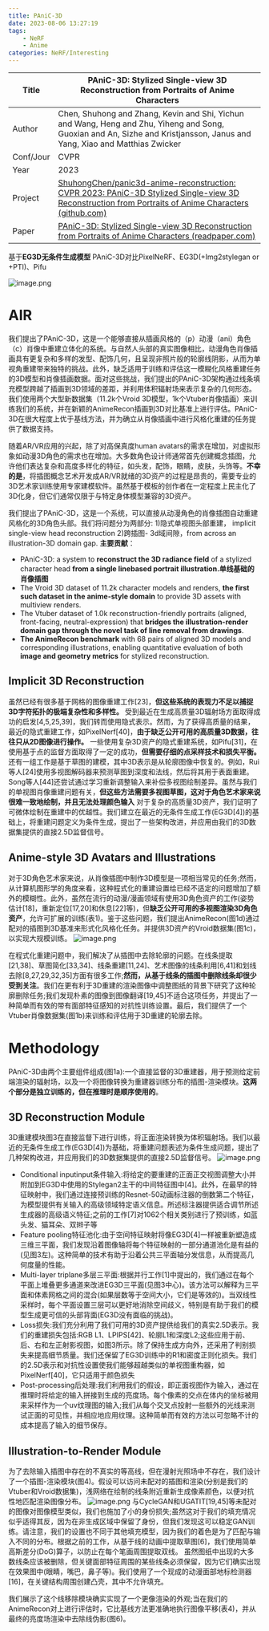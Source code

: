 ```yaml
---
title: PAniC-3D
date: 2023-08-06 13:27:19
tags:
    - NeRF
    - Anime
categories: NeRF/Interesting
---
```


| Title     | PAniC-3D: Stylized Single-view 3D Reconstruction from Portraits of Anime Characters                                                                                                                                 |
| --------- | ------------------------------------------------------------------------------------------------------------------------------------------------------------------------------------------------------------------- |
| Author    | Chen, Shuhong and Zhang, Kevin and Shi, Yichun and Wang, Heng and Zhu, Yiheng and Song, Guoxian and An, Sizhe and Kristjansson, Janus and Yang, Xiao and Matthias Zwicker                                           |
| Conf/Jour | CVPR                                                                                                                                                                                                                |
| Year      | 2023                                                                                                                                                                                                                |
| Project   | [ShuhongChen/panic3d-anime-reconstruction: CVPR 2023: PAniC-3D Stylized Single-view 3D Reconstruction from Portraits of Anime Characters (github.com)](https://github.com/ShuhongChen/panic3d-anime-reconstruction) |
| Paper     | [PAniC-3D: Stylized Single-view 3D Reconstruction from Portraits of Anime Characters (readpaper.com)](https://readpaper.com/pdf-annotate/note?pdfId=4738337093785239553&noteId=1903166679687203840)                 |

基于**EG3D无条件生成模型**
PAniC-3D对比PixelNeRF、EG3D(+Img2stylegan or +PTI)、Pifu

![image.png](https://raw.githubusercontent.com/qiyun71/Blog_images/main/pictures/20230806132746.png)


<!-- more -->

# AIR

我们提出了PAniC-3D，这是一个能够直接从插画风格的（p）动漫（ani）角色（c）肖像中重建立体化的系统。与自然人头部的真实图像相比，动漫角色肖像插画具有更复杂和多样的发型、配饰几何，且呈现非照片般的轮廓线阴影，从而为单视角重建带来独特的挑战。此外，缺乏适用于训练和评估这一模糊化风格重建任务的3D模型和肖像插画数据。面对这些挑战，我们提出的PAniC-3D架构通过线条填充模型跨越了插画到3D领域的差距，并利用体积辐射场来表示复杂的几何形态。我们使用两个大型新数据集（11.2k个Vroid 3D模型，1k个Vtuber肖像插画）来训练我们的系统，并在新颖的AnimeRecon插画到3D对比基准上进行评估。PAniC-3D在很大程度上优于基线方法，并为确立从肖像插画中进行风格化重建的任务提供了数据支持。

随着AR/VR应用的兴起，除了对高保真度human avatars的需求在增加，对虚拟形象如动漫3D角色的需求也在增加。大多数角色设计师通常首先创建概念插图，允许他们表达复杂和高度多样化的特征，如头发，配饰，眼睛，皮肤，头饰等。**不幸的是**，将插图概念艺术开发成AR/VR就绪的3D资产的过程是昂贵的，需要专业的3D艺术家训练使用专家建模软件。虽然基于模板的创作者在一定程度上民主化了3D化身，但它们通常仅限于与特定身体模型兼容的3D资产。

我们提出了PAniC-3D，这是一个系统，可以直接从动漫角色的肖像插图自动重建风格化的3D角色头部。我们将问题分为两部分:
1)隐式单视图头部重建， implicit single-view head reconstruction
2)跨插图- 3d域间隙，from across an illustration-3D domain gap.
**主要贡献**：
- PAniC-3D: a system to **reconstruct the 3D radiance field** of a stylized character head **from a single linebased portrait illustration.单线基础的肖像插图**
- The Vroid 3D dataset of 11.2k character models and renders, **the first such dataset in the anime-style domain** to provide 3D assets with multiview renders.
- The Vtuber dataset of 1.0k reconstruction-friendly portraits (aligned, front-facing, neutral-expression) that **bridges the illustration-render domain gap through the novel task of line removal from drawings**.
- **The AnimeRecon benchmark** with 68 pairs of aligned 3D models and corresponding illustrations, enabling quantitative evaluation of both **image and geometry metrics** for stylized reconstruction.

## Implicit 3D Reconstruction

虽然已经有很多基于网格的图像重建工作[23]，**但这些系统的表现力不足以捕捉3D字符拓扑的极端复杂性和多样性。**
受到最近在生成高质量3D辐射场方面取得成功的启发[4,5,25,39]，我们转而使用隐式表示。然而，为了获得高质量的结果，最近的隐式重建工作，如PixelNerf[40]，**由于缺乏公开可用的高质量3D数据，往往只从2D图像进行操作。**
一些使用复杂3D资产的隐式重建系统，如Pifu[31]，在使用基于点的监督方面取得了一定的成功，**但需要仔细的点采样技术和损失平衡。**
还有一组工作是基于草图的建模，其中3D表示是从轮廓图像中恢复的。例如，Rui等人[24]使用多视图解码器来预测草图到深度和法线，然后将其用于表面重建。Song等人[44]还尝试通过学习重新调整输入来补偿多视图绘制差异。虽然与我们的单视图肖像重建问题有关，**但这些方法需要多视图草图，这对于角色艺术家来说很难一致地绘制，并且无法处理颜色输入**
对于复杂的高质量3D资产，我们证明了可微体绘制在重建中的优越性。我们建立在最近的无条件生成工作(EG3D[4])的基础上，将重建问题定义为条件生成，提出了一些架构改进，并应用由我们的3D数据集提供的直接2.5D监督信号。

## Anime-style 3D Avatars and Illustrations

对于3D角色艺术家来说，从肖像插图中制作3D模型是一项相当常见的任务;然而，从计算机图形学的角度来看，这种程式化的重建设置给已经不适定的问题增加了额外的模糊性。此外，虽然在流行的动漫/漫画领域有使用3D角色资产的工作(姿势估计[18]，重新定位[17,20]和休息[22]等)，但**缺乏公开可用的多视图渲染3D角色资产**，允许可扩展的训练(表1)。鉴于这些问题，我们提出AnimeRecon(图1d)通过配对的插图到3D基准来形式化风格化任务。并提供3D资产的Vroid数据集(图1c)，以实现大规模训练。
![image.png](https://raw.githubusercontent.com/qiyun71/Blog_images/main/pictures/20230806132746.png)


在程式化重建问题中，我们解决了从插图中去除轮廓的问题。在线条提取[21,38]、草图简化[33,34]、线条重建[11,24]、艺术图像的线条利用[6,41]和划线去除[8,27,29,32,35]方面有很多工作;**然而，从基于线条的插图中删除线条却很少受到关注**。我们在更有利于3D重建的渲染图像中调整图纸的背景下研究了这种轮廓删除任务;我们发现朴素的图像到图像翻译[19,45]不适合这项任务，并提出了一种简单而有效的带有面部特征感知的对抗性训练设置。最后，我们提供了一个Vtuber肖像数据集(图1b)来训练和评估用于3D重建的轮廓去除。

# Methodology

PAniC-3D由两个主要组件组成(图1a):一个直接监督的3D重建器，用于预测给定前端渲染的辐射场，以及一个将图像转换为重建器训练分布的插图-渲染模块。**这两个部分是独立训练的，但在推理时是顺序使用的**。

## 3D Reconstruction Module

3D重建模块图3在直接监督下进行训练，将正面渲染转换为体积辐射场。我们以最近的无条件生成工作(EG3D[4])为基础，将重建问题表述为条件生成问题，提出了几种架构改进，并应用我们的3D数据集提供的直接2.5D监督信号。
![image.png](https://raw.githubusercontent.com/qiyun71/Blog_images/main/pictures/20230806135527.png)

- Conditional inputinput条件输入:将给定的要重建的正面正交视图调整大小并附加到EG3D中使用的Stylegan2主干的中间特征图中[4]。此外，在最早的特征映射中，我们通过连接预训练的Resnet-50动画标注器的倒数第二个特征，为模型提供有关输入的高级领域特定语义信息。所述标注器提供适合调节所述生成器的高级语义特征;之前的工作[7]对1062个相关类别进行了预训练，如蓝头发、猫耳朵、双辫子等
- Feature pooling特征池化:由于空间特征映射将像EG3D[4]一样被重新塑造成三维三平面，我们发现沿着图像轴将每个特征映射的一部分通道池化是有益的(见图3左)。这种简单的技术有助于沿着公共三平面轴分发信息，从而提高几何度量的性能。
- Multi-layer triplane多层三平面:根据并行工作[1]中提出的，我们通过在每个平面上堆叠更多通道来改进EG3D三平面(见图3中心)。该方法可以解释为三平面和体素网格之间的混合(如果层数等于空间大小，它们是等效的)。当双线性采样时，每个平面设置三层可以更好地消除空间歧义，特别是有助于我们的模型生成更可信的头部背面(EG3D没有面临的挑战)。
- Loss损失:我们充分利用了我们可用的3D资产提供给我们的真实2.5D表示。我们的重建损失包括:RGB L1、LPIPS[42]、轮廓L1和深度L2;这些应用于前、后、右和左正射影视图，如图3所示。除了保持生成方向外，还采用了判别损失来提高细节质量。我们还保留了EG3D训练中的R1和密度正则化损失。我们的2.5D表示和对抗性设置使我们能够超越类似的单视图重构器，如PixelNerf[40]，它只适用于颜色损失
- Post-processing后处理:我们利用我们的假设，即正面视图作为输入，通过在推理时将给定的输入拼接到生成的亮度场。每个像素的交点在体内的坐标被用来采样作为一个uv纹理图的输入;我们从每个交叉点投射一些额外的光线来测试正面的可见性，并相应地应用纹理。这种简单而有效的方法以可忽略不计的成本提高了输入的细节保存。


## Illustration-to-Render Module

为了去除输入插图中存在的不真实的等高线，但在漫射光照场中不存在，我们设计了一个插图-渲染模块(图4)。假设可以访问未配对的插图和渲染(分别是我们的Vtuber和Vroid数据集)，浅网络在绘制的线条附近重新生成像素颜色，以便对抗性地匹配渲染图像分布。
![image.png](https://raw.githubusercontent.com/qiyun71/Blog_images/main/pictures/20230806135919.png)
与CycleGAN和UGATIT[19,45]等未配对的图像对图像模型类似，我们也施加了小的身份损失;虽然这对于我们的填充情况似乎适得其反，因为在非生成区域中保留了身份，但我们发现这可以稳定GAN训练。请注意，我们的设置也不同于其他填充模型，因为我们的着色是为了匹配与输入不同的分布。根据之前的工作，从基于线的动画中提取草图[6]，我们使用简单高斯差分(DoG)算子，以防止在每个笔画周围提取双线。
虽然图纸中出现的大多数线条应该被删除，但关键面部特征周围的某些线条必须保留，因为它们确实出现在效果图中(眼睛，嘴巴，鼻子等)。我们使用了一个现成的动漫面部地标检测器[16]，在关键结构周围创建凸壳，其中不允许填充。

我们展示了这个线移除模块确实实现了一个更像渲染的外观;当在我们的AnimeRecon对上进行评估时，它比基线方法更准确地执行图像平移(表4)，并从最终的亮度场渲染中去除线伪影(图6)。
